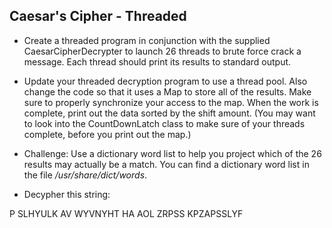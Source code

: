## Caesar's Cipher - Threaded

* Create a threaded program in conjunction with the supplied CaesarCipherDecrypter to launch 26 threads to brute force crack a message.  Each thread should print its results to standard output.

* Update your threaded decryption program to use a thread pool.  Also change the code so that it uses a Map to store all of the results.  Make sure to properly synchronize your access to the map.  When the work is complete, print out the data sorted by the shift amount.  (You may want to look into the CountDownLatch class to make sure of your threads complete, before you print out the map.)

* Challenge: Use a dictionary word list to help you project which of the 26 results may actually be a match.  You can find a dictionary word list in the file */usr/share/dict/words*.

* Decypher this string:

P SLHYULK AV WYVNYHT HA AOL ZRPSS KPZAPSSLYF
